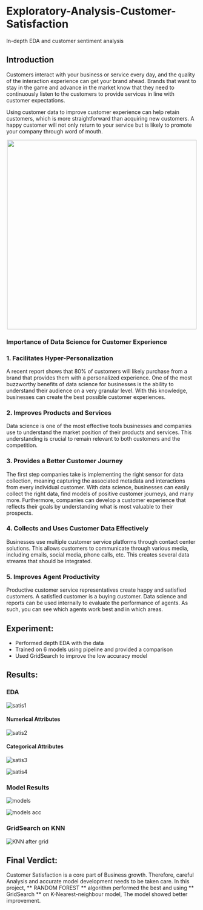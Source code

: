 # Exploratory-Analysis-Customer-Satisfaction
In-depth EDA and customer sentiment analysis


## Introduction

Customers interact with your business or service every day, and the quality of the interaction experience can get your brand ahead. Brands that want to stay in the game and advance in the market know that they need to continuously listen to the customers to provide services in line with customer expectations.

Using customer data to improve customer experience can help retain customers, which is more straightforward than acquiring new customers. A happy customer will not only return to your service but is likely to promote your company through word of mouth.

<p align = 'center'>
    <img src = "https://user-images.githubusercontent.com/85514219/229327948-4a3bdc90-7cd7-4f25-a958-8c26e0cf83f7.png", high = "400px", width = "500px" >
</p>

### Importance of Data Science for Customer Experience

### 1. Facilitates Hyper-Personalization 

A recent report shows that 80% of customers will likely purchase from a brand that provides them with a personalized experience.
One of the most buzzworthy benefits of data science for businesses is the ability to understand their audience on a very granular level. With this knowledge, businesses can create the best possible customer experiences.

### 2. Improves Products and Services

Data science is one of the most effective tools businesses and companies use to understand the market position of their products and services.
This understanding is crucial to remain relevant to both customers and the competition. 

### 3. Provides a Better Customer Journey

The first step companies take is implementing the right sensor for data collection, meaning capturing the associated metadata and interactions from every individual customer.
With data science, businesses can easily collect the right data, find models of positive customer journeys, and many more. Furthermore, companies can develop a customer experience that reflects their goals by understanding what is most valuable to their prospects.

### 4. Collects and Uses Customer Data Effectively 

Businesses use multiple customer service platforms through contact center solutions. This allows customers to communicate through various media, including emails, social media, phone calls, etc. This creates several data streams that should be integrated. 

### 5. Improves Agent Productivity 

Productive customer service representatives create happy and satisfied customers. A satisfied customer is a buying customer. Data science and reports can be used internally to evaluate the performance of agents. As such, you can see which agents work best and in which areas.

## Experiment:
- Performed depth EDA with the data
- Trained on 6 models using pipeline and provided a comparison
- Used GridSearch to improve the low accuracy model

## Results:
### EDA

![satis1](https://user-images.githubusercontent.com/85514219/229328362-67cda89e-a657-4652-aba9-916930fc765c.png)

#### Numerical Attributes
![satis2](https://user-images.githubusercontent.com/85514219/229328361-5d2f5b07-b7c6-44ac-bef7-b6b67e1a31a0.png)


#### Categorical Attributes
![satis3](https://user-images.githubusercontent.com/85514219/229328359-be75f9d0-3350-489b-a847-a16aee9372dd.png)


![satis4](https://user-images.githubusercontent.com/85514219/229328358-d643185a-86cf-434b-a6ff-bf0631656c75.png)


### Model Results

![models](https://user-images.githubusercontent.com/85514219/229328425-be10a544-3084-4d61-a21c-11fd1f5b80ca.png)

![models acc](https://user-images.githubusercontent.com/85514219/229328424-a3964e33-6bfd-4d14-af65-b178f701825e.png)


### GridSearch on KNN

![KNN after grid](https://user-images.githubusercontent.com/85514219/229328448-1b572b22-3df6-47cc-9e96-0ded035947f1.png)

## Final Verdict:

Customer Satisfaction is a core part of Business growth. Therefore, careful Analysis and accurate model development needs to be taken care. 
In this project, ** RANDOM FOREST ** algorithm performed the best and using ** GridSearch ** on K-Nearest-neighbour model, The model showed better improvement. 

